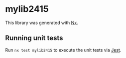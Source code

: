 # mylib2415

This library was generated with [Nx](https://nx.dev).

## Running unit tests

Run `nx test mylib2415` to execute the unit tests via [Jest](https://jestjs.io).
